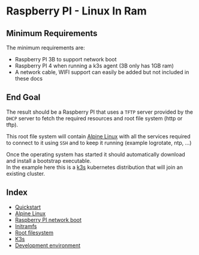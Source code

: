 # Raspberry PI - Linux In Ram

## Minimum Requirements

The minimum requirements are:

- Raspberry PI 3B to support network boot
- Raspberry PI 4 when running a k3s agent (3B only has 1GB ram)
- A network cable, WIFI support can easily be added but not included in these docs

## End Goal

The result should be a Raspberry PI that uses a `TFTP` server provided by the `DHCP` server to fetch the required resources and root file system (http or tftp).  

This root file system will contain [Alpine Linux](https://www.alpinelinux.org/) with all the services required to connect to it using `SSH` and to keep it running (example logrotate, ntp, ...)

Once the operating system has started it should automatically download and install a bootstrap executable.  
In the example here this is a [k3s](https://k3s.io/) kubernetes distribution that will join an existing cluster.  

## Index

- [Quickstart](02_quickstart.md)
- [Alpine Linux](02_alpine_linux.md)
- [Raspberry PI network boot](03_raspberry_pi_netboot.md)
- [Initramfs](04_initramfs.md)
- [Root filesystem](05_rootfs.md)
- [K3s](06_k3s_configuration.md)
- [Development environment](07_development_environment.md)
